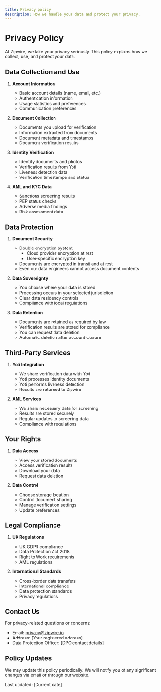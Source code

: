 ```yaml
---
title: Privacy policy
description: How we handle your data and protect your privacy.
---
```


# Privacy Policy

At Zipwire, we take your privacy seriously. This policy explains how we collect, use, and protect your data.

## Data Collection and Use

1. **Account Information**
   - Basic account details (name, email, etc.)
   - Authentication information
   - Usage statistics and preferences
   - Communication preferences

2. **Document Collection**
   - Documents you upload for verification
   - Information extracted from documents
   - Document metadata and timestamps
   - Document verification results

3. **Identity Verification**
   - Identity documents and photos
   - Verification results from Yoti
   - Liveness detection data
   - Verification timestamps and status

4. **AML and KYC Data**
   - Sanctions screening results
   - PEP status checks
   - Adverse media findings
   - Risk assessment data

## Data Protection

1. **Document Security**
   - Double encryption system:
     - Cloud provider encryption at rest
     - User-specific encryption key
   - Documents are encrypted in transit and at rest
   - Even our data engineers cannot access document contents

2. **Data Sovereignty**
   - You choose where your data is stored
   - Processing occurs in your selected jurisdiction
   - Clear data residency controls
   - Compliance with local regulations

3. **Data Retention**
   - Documents are retained as required by law
   - Verification results are stored for compliance
   - You can request data deletion
   - Automatic deletion after account closure

## Third-Party Services

1. **Yoti Integration**
   - We share verification data with Yoti
   - Yoti processes identity documents
   - Yoti performs liveness detection
   - Results are returned to Zipwire

2. **AML Services**
   - We share necessary data for screening
   - Results are stored securely
   - Regular updates to screening data
   - Compliance with regulations

## Your Rights

1. **Data Access**
   - View your stored documents
   - Access verification results
   - Download your data
   - Request data deletion

2. **Data Control**
   - Choose storage location
   - Control document sharing
   - Manage verification settings
   - Update preferences

## Legal Compliance

1. **UK Regulations**
   - UK GDPR compliance
   - Data Protection Act 2018
   - Right to Work requirements
   - AML regulations

2. **International Standards**
   - Cross-border data transfers
   - International compliance
   - Data protection standards
   - Privacy regulations

## Contact Us

For privacy-related questions or concerns:
- Email: [privacy@zipwire.io](mailto:privacy@zipwire.io)
- Address: [Your registered address]
- Data Protection Officer: [DPO contact details]

## Policy Updates

We may update this policy periodically. We will notify you of any significant changes via email or through our website.

Last updated: [Current date]